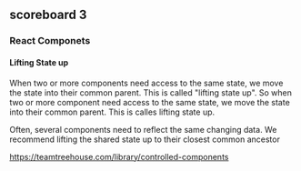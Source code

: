 ## scoreboard 3
### React Componets
#### Lifting State up 
When two or more components need access to the same state, we move the state into their common parent. This is called 
"lifting state up".
So when two or more component need access to the same state, we move the state into their common parent. 
This is calles lifting state up.

Often, several components need to reflect the same changing data. We recommend lifting the shared state up to their 
closest common ancestor

https://teamtreehouse.com/library/controlled-components
